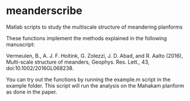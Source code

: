 # meanderscribe
Matlab scripts to study the multiscale structure of meandering planforms 

These functions implement the methods explained in the following manuscript:

Vermeulen, B., A. J. F. Hoitink, G. Zolezzi, J. D. Abad, and R. Aalto 
        (2016), Multi-scale structure of meanders, Geophys. Res. Lett., 43,
        doi:10.1002/2016GL068238.

You can try out the functions by running the example.m script in the example folder. This script will run the analysis on the Mahakam planform as done in the paper.

